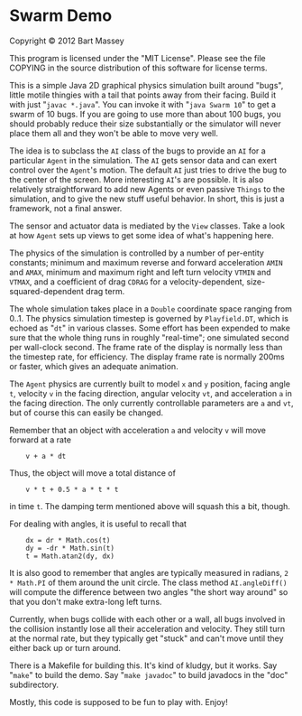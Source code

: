 # Swarm Demo
Copyright © 2012 Bart Massey

This program is licensed under the "MIT License".  Please
see the file COPYING in the source distribution of this
software for license terms.

This is a simple Java 2D graphical physics simulation built
around "bugs", little motile thingies with a tail that
points away from their facing. Build it with just "`javac
*.java`". You can invoke it with "`java Swarm 10`" to get a
swarm of 10 bugs. If you are going to use more than about
100 bugs, you should probably reduce their size
substantially or the simulator will never place them all and
they won't be able to move very well.

The idea is to subclass the `AI` class of the bugs to provide
an `AI` for a particular `Agent` in the simulation. The `AI` gets
sensor data and can exert control over the `Agent`'s
motion. The default `AI` just tries to drive the bug to the
center of the screen. More interesting `AI`'s are possible. It
is also relatively straightforward to add new Agents or even
passive `Things` to the simulation, and to give the new stuff
useful behavior.  In short, this is just a framework, not a
final answer.

The sensor and actuator data is mediated by the `View`
classes. Take a look at how `Agent` sets up views to get some
idea of what's happening here.

The physics of the simulation is controlled by a number of
per-entity constants; minimum and maximum reverse and
forward acceleration `AMIN` and `AMAX`, minimum and maximum
right and left turn velocity `VTMIN` and `VTMAX`, and a
coefficient of drag `CDRAG` for a velocity-dependent,
size-squared-dependent drag term.

The whole simulation takes place in a `Double` coordinate
space ranging from 0..1. The physics simulation timestep is
governed by `Playfield.DT`, which is echoed as "`dt`" in various
classes. Some effort has been expended to make sure that the
whole thing runs in roughly "real-time"; one simulated
second per wall-clock second. The frame rate of the display
is normally less than the timestep rate, for efficiency. The
display frame rate is normally 200ms or faster, which gives
an adequate animation.

The `Agent` physics are currently built to model `x` and `y`
position, facing angle `t`, velocity `v` in the facing
direction, angular velocity `vt`, and acceleration `a` in the
facing direction. The only currently controllable parameters
are `a` and `vt`, but of course this can easily be changed.

Remember that an object with acceleration `a` and velocity `v`
will move forward at a rate

        v + a * dt

Thus, the object will move a total
distance of

        v * t + 0.5 * a * t * t

in time `t`. The damping
term mentioned above will squash this a bit, though.

For dealing with angles, it is useful to recall that

        dx = dr * Math.cos(t)
        dy = -dr * Math.sin(t)
        t = Math.atan2(dy, dx)

It is also good to remember that angles are typically
measured in radians, `2 * Math.PI` of them around the unit
circle. The class method `AI.angleDiff()` will compute the
difference between two angles "the short way around" so that
you don't make extra-long left turns.

Currently, when bugs collide with each other or a wall, all
bugs involved in the collision instantly lose all their
acceleration and velocity. They still turn at the normal
rate, but they typically get "stuck" and can't move until
they either back up or turn around.

There is a Makefile for building this. It's kind of kludgy,
but it works. Say "`make`" to build the demo. Say
"`make javadoc`" to build javadocs in the "doc" subdirectory.

Mostly, this code is supposed to be fun to play with. Enjoy!
